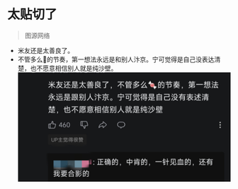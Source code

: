 # 太贴切了
> 图源网络
* 米友还是太善良了。
* 不管多么🍬的节奏，第一想法永远是和别人汴京。宁可觉得是自己没表达清楚，也不愿意相信别人就是纯沙壁。
![](https://raw.githubusercontent.com/bxx-114514/xzlm-hyv/refs/heads/main/images/20250514.jpg)
